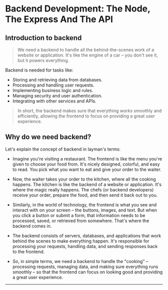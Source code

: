 # Backend Development: The Node, The Express And The API

## Introduction to backend

> We need a backend to handle all the behind-the-scenes work of a website or application. It's like the engine of a car – you don't see it, but it powers everything.

Backend is needed for tasks like:

* Storing and retrieving data from databases.
* Processing and handling user requests.
* Implementing business logic and rules.
* Managing security and user authentication.
* Integrating with other services and APIs.

> In short, the backend makes sure that everything works smoothly and efficiently, allowing the frontend to focus on providing a great user experience.

## Why do we need backend?

Let's explain the concept of backend in layman's terms:

* Imagine you're visiting a restaurant. The frontend is like the menu you're given to choose your food from. It's nicely designed, colorful, and easy to read. You pick what you want to eat and give your order to the waiter.

* Now, the waiter takes your order to the kitchen, where all the cooking happens. The kitchen is like the backend of a website or application. It's where the magic really happens. The chefs (or backend developers) receive your order, prepare the food, and then send it back out to you.

* Similarly, in the world of technology, the frontend is what you see and interact with on your screen – the buttons, images, and text. But when you click a button or submit a form, that information needs to be processed, saved, or retrieved from somewhere. That's where the backend comes in.

* The backend consists of servers, databases, and applications that work behind the scenes to make everything happen. It's responsible for processing your requests, handling data, and sending responses back to the frontend.

* So, in simple terms, we need a backend to handle the "cooking" – processing requests, managing data, and making sure everything runs smoothly – so that the frontend can focus on looking good and providing a great user experience.

---

